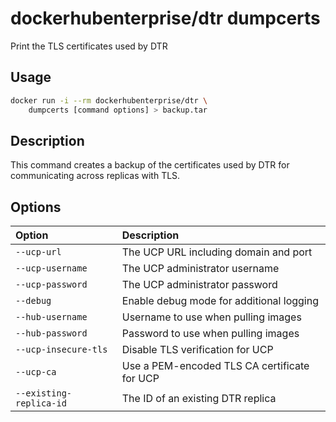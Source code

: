 <!--[metadata]>
+++
title ="dumpcerts"
description="Print the TLS certificates used by DTR"
keywords= ["docker, dtr, cli, dumpcerts"]
[menu.main]
parent="dtr_menu_reference"
identifier="dtr_reference_dumpcerts"
+++
<![end-metadata]-->

# dockerhubenterprise/dtr dumpcerts

Print the TLS certificates used by DTR

## Usage

```bash
docker run -i --rm dockerhubenterprise/dtr \
    dumpcerts [command options] > backup.tar
```

## Description


This command creates a backup of the certificates used by DTR for
communicating across replicas with TLS.


## Options

| Option                    | Description                |
|:--------------------------|:---------------------------|
|`--ucp-url`|The UCP URL including domain and port|
|`--ucp-username`|The UCP administrator username|
|`--ucp-password`|The UCP administrator password|
|`--debug`|Enable debug mode for additional logging|
|`--hub-username`|Username to use when pulling images|
|`--hub-password`|Password to use when pulling images|
|`--ucp-insecure-tls`|Disable TLS verification for UCP|
|`--ucp-ca`|Use a PEM-encoded TLS CA certificate for UCP|
|`--existing-replica-id`|The ID of an existing DTR replica|

